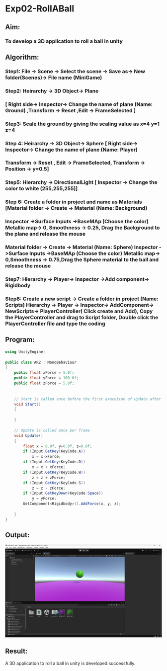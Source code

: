 # Exp02-RollABall

## Aim:
### To develop a 3D application to roll a ball in unity

## Algorithm:
### Step1: File -> Scene -> Select the scene -> Save as-> New folder(Scenes)-> File name (MiniGame)

### Step2: Heirarchy -> 3D Object-> Plane 
### [ Right side-> Inspector-> Change the name of plane (Name: Ground) ,Transform -> Reset ,Edit -> FrameSelected ]

### Step3: Scale the ground by giving the scaling value as x=4 y=1 z=4

### Step 4: Heirarchy -> 3D Object-> Sphere [ Right side-> Inspector-> Change the name of plane (Name: Player)
### Transform -> Reset , Edit -> FrameSelected, Transform -> Position -> y=0.5]

### Step5: Hierarchy -> DirectionalLight [ Inspector -> Change the color to white (255,255,255)]

### Step 6: Create a folder in project and name as Materials [Material folder -> Create -> Material (Name: Background)
### Inspector ->Surface Inputs ->BaseMAp (Choose the color) Metallic map-> 0, Smoothness -> 0.25, Drag the Background to the plane and release the mouse
### Material folder -> Create -> Material (Name: Sphere) Inspector ->Surface Inputs ->BaseMAp (Choose the color) Metallic map-> 0,Smoothness -> 0.75,Drag the Sphere material to the ball and release the mouse

 ### Step7: Hierarchy -> Player-> Inspector ->Add component-> Rigidbody

### Step8: Create a new script -> Create a folder in project (Name: Scripts) Hierarchy -> Player -> Inspector-> AddComponent-> NewScripts-> PlayerController( Click create and Add), Copy the PlayerController and drag to Script folder, Double click the PlayerController file and type the coding

## Program:
```csharp
using UnityEngine;

public class AR2 : MonoBehaviour
{
    public float xForce = 5.0f;
    public float yForce = 100.0f;
    public float zForce = 5.0f;
 

    // Start is called once before the first execution of Update after the MonoBehaviour is created
    void Start()
    {
        
    }

    // Update is called once per frame
    void Update()
    {
        float x = 0.0f, y=0.0f, z=0.0f;
        if (Input.GetKey(KeyCode.A))
            x = x-xForce;
        if (Input.GetKey(KeyCode.D))
            x = x + xForce;
        if (Input.GetKey(KeyCode.W))
            z = z + zForce;
        if (Input.GetKey(KeyCode.S))
            z = z - zForce;
        if (Input.GetKeyDown(KeyCode.Space))
            y = yForce;
        GetComponent<Rigidbody>().AddForce(x, y, z);

    }
}
```

## Output:
![alt text](<Screenshot 2025-09-13 082123.png>)

## Result:
A 3D application to roll a ball in unity is developed successfully.